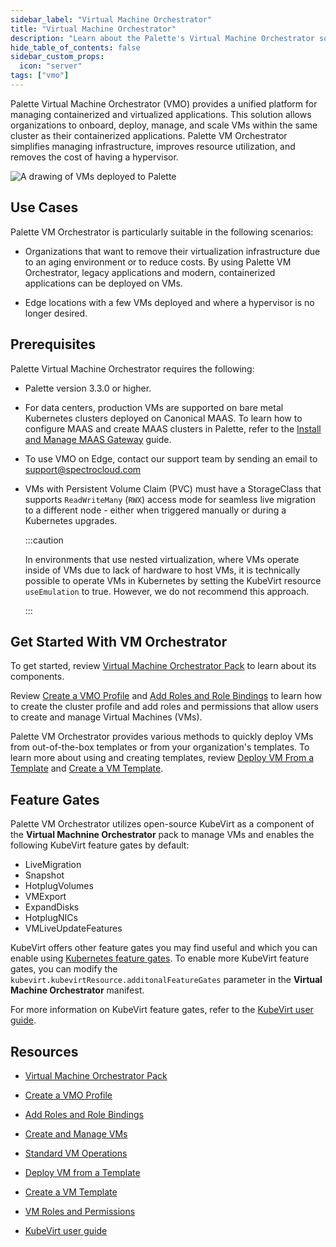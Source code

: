 ```yaml
---
sidebar_label: "Virtual Machine Orchestrator"
title: "Virtual Machine Orchestrator"
description: "Learn about the Palette's Virtual Machine Orchestrator solution for managing containerized and virtualized applications."
hide_table_of_contents: false
sidebar_custom_props: 
  icon: "server"
tags: ["vmo"]
---
```


Palette Virtual Machine Orchestrator (VMO) provides a unified platform for managing containerized and virtualized applications. This solution allows organizations to onboard, deploy, manage, and scale VMs within the same cluster as their containerized applications. Palette VM Orchestrator simplifies managing infrastructure, improves resource utilization, and removes the cost of having a hypervisor.


![A drawing of VMs deployed to Palette](/docs_vm-mangement_vmo-diagram.png)


## Use Cases

Palette VM Orchestrator is particularly suitable in the following scenarios: 

- Organizations that want to remove their virtualization infrastructure due to an aging environment or to reduce costs. By using Palette VM Orchestrator, legacy applications and modern, containerized applications can be deployed on VMs. 

- Edge locations with a few VMs deployed and where a hypervisor is no longer desired.


## Prerequisites

Palette Virtual Machine Orchestrator requires the following:

- Palette version 3.3.0 or higher.


- For data centers, production VMs are supported on bare metal Kubernetes clusters deployed on Canonical MAAS. To learn how to configure MAAS and create MAAS clusters in Palette, refer to the [Install and Manage MAAS Gateway](../clusters/data-center/maas/install-manage-maas-pcg.md) guide.

- To use VMO on Edge, contact our support team by sending an email to [support@spectrocloud.com](mailto:support@spectrocloud.com)

- VMs with Persistent Volume Claim (PVC) must have a StorageClass that supports ``ReadWriteMany`` (``RWX``) access mode for seamless live migration to a different node - either when triggered manually or during a Kubernetes upgrades.

  :::caution

  In environments that use nested virtualization, where VMs operate inside of VMs due to lack of hardware to host VMs, it is technically possible to operate VMs in Kubernetes by setting the KubeVirt resource ``useEmulation`` to true. However, we do not recommend this approach.

  :::


## Get Started With VM Orchestrator

To get started, review [Virtual Machine Orchestrator Pack](vm-packs-profiles/vm-packs-profiles.md) to learn about its components. 

Review [Create a VMO Profile](vm-packs-profiles/create-vmo-profile.md) and [Add Roles and Role Bindings](vm-packs-profiles/add-roles-and-role-bindings.md) to learn how to create the cluster profile and add roles and permissions that allow users to create and manage Virtual Machines (VMs). 

Palette VM Orchestrator provides various methods to quickly deploy VMs from out-of-the-box templates or from your organization's templates. To learn more about using and creating templates, review [Deploy VM From a Template](create-manage-vm/standard-vm-operations/deploy-vm-from-template.md) and [Create a VM Template](create-manage-vm/create-vm-template.md). 


## Feature Gates

Palette VM Orchestrator utilizes open-source KubeVirt as a component of the **Virtual Machnine Orchestrator** pack to manage VMs and enables the following KubeVirt feature gates by default:

- LiveMigration
- Snapshot
- HotplugVolumes
- VMExport
- ExpandDisks
- HotplugNICs
- VMLiveUpdateFeatures

KubeVirt offers other feature gates you may find useful and which you can enable using [Kubernetes feature gates](https://kubernetes.io/docs/reference/command-line-tools-reference/feature-gates/). To enable more KubeVirt feature gates, you can modify the ``kubevirt.kubevirtResource.additonalFeatureGates`` parameter in the **Virtual Machine Orchestrator** manifest.

For more information on KubeVirt feature gates, refer to the [KubeVirt user guide](https://kubevirt.io/user-guide/operations/activating_feature_gates/).

## Resources

- [Virtual Machine Orchestrator Pack](vm-packs-profiles/vm-packs-profiles.md)


- [Create a VMO Profile](vm-packs-profiles/create-vmo-profile.md)


- [Add Roles and Role Bindings](vm-packs-profiles/add-roles-and-role-bindings.md)


- [Create and Manage VMs](create-manage-vm/create-manage-vm.md)


- [Standard VM Operations](create-manage-vm/standard-vm-operations/standard-vm-operations.md)


- [Deploy VM from a Template](create-manage-vm/standard-vm-operations/deploy-vm-from-template.md)


- [Create a VM Template](create-manage-vm/create-vm-template.md)


- [VM Roles and Permissions](vm-roles-permissions.md)


- [KubeVirt user guide](https://kubevirt.io/user-guide/operations/activating_feature_gates/)